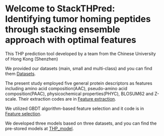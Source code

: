 # Welcome to StackTHPred: Identifying tumor homing peptides through stacking ensemble approach with optimal features
This THP prediction tool developed by a team from the Chinese University of Hong Kong (Shenzhen)

We provided our datasets (main, small and multi-class) and you can find them [Datasets](https://github.com/GGCL7/StackTHPred/tree/main/Datasets).

The present study employed five general protein descriptors as features including amino acid composition(AAC), pseudo-amino acid composition(PAAC), physicochemical properties(PHYC), BLOSUM62 and Z-scale. Their extraction codes are in [Feature extraction](https://github.com/GGCL7/StackTHPred/tree/main/Feature%20extraction).

We utilized GBDT algorithm-based feature selection and it code is in [Feature selection](https://github.com/GGCL7/StackTHPred/tree/main/Feature%20selection).

We developed three models based on three datasets, and you can find the pre-stored models at [THP_model](https://github.com/GGCL7/StackTHPred/tree/main/THP_model).
